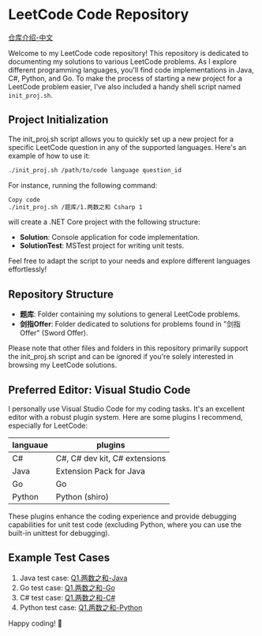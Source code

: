 # LeetCode Code Repository

[仓库介绍-中文](./README_CN.md)

Welcome to my LeetCode code repository! This repository is dedicated to documenting my solutions to various LeetCode problems. As I explore different programming languages, you'll find code implementations in Java, C#, Python, and Go. To make the process of starting a new project for a LeetCode problem easier, I've also included a handy shell script named `init_proj.sh`.

## Project Initialization

The init_proj.sh script allows you to quickly set up a new project for a specific LeetCode question in any of the supported languages. Here's an example of how to use it:
 
``` bash
./init_proj.sh /path/to/code language question_id
```
For instance, running the following command:

``` bash
Copy code
./init_proj.sh /题库/1.两数之和 Csharp 1
```

will create a .NET Core project with the following structure:

- **Solution**: Console application for code implementation.
- **SolutionTest**: MSTest project for writing unit tests.

Feel free to adapt the script to your needs and explore different languages effortlessly!

## Repository Structure
- **题库**: Folder containing my solutions to general LeetCode problems.
- **剑指Offer**: Folder dedicated to solutions for problems found in "剑指Offer" (Sword Offer).

Please note that other files and folders in this repository primarily support the init_proj.sh script and can be ignored if you're solely interested in browsing my LeetCode solutions.

## Preferred Editor: Visual Studio Code

I personally use Visual Studio Code for my coding tasks. It's an excellent editor with a robust plugin system. Here are some plugins I recommend, especially for LeetCode:

| languaue | plugins |
| --- | --- |
| C# | C#, C# dev kit, C# extensions|
| Java | Extension Pack for Java|
| Go | Go |
| Python | Python (shiro) |

These plugins enhance the coding experience and provide debugging capabilities for unit test code (excluding Python, where you can use the built-in unittest for debugging).

## Example Test Cases

1. Java test case: [Q1.两数之和-Java](./题库/1.两数之和/Java/q1/SolutionTest.java)
2. Go test case: [Q1.两数之和-Go](./题库/1.两数之和/Go/main_test.go)
3. C# test case: [Q1.两数之和-C#](./题库/1.两数之和/Csharp/SolutionTest/UnitTest1.cs)
4. Python test case: [Q1.两数之和-Python](./题库/1.两数之和/Python/Solution.py)

Happy coding! 🚀
